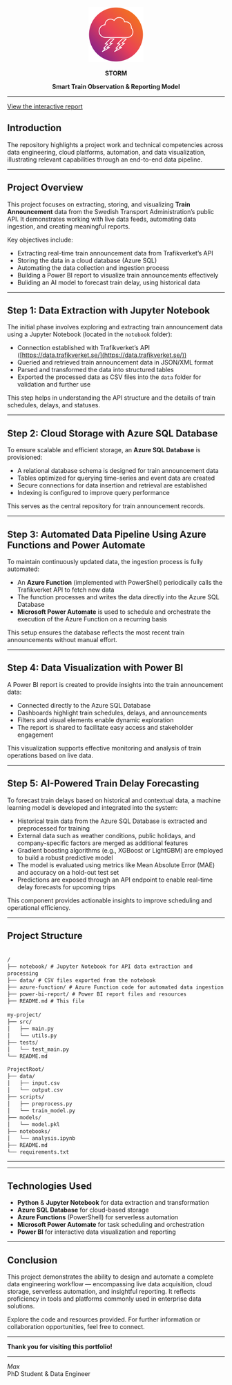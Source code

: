 <p align="center"><img src = "material/thunder_.png"> </p>
<p align="center"><strong>STORM</strong></p>
<p align="center"><strong>Smart Train Observation & Reporting Model</strong></p>

---


[View the interactive report](https://app.powerbi.com/reportEmbed?reportId=48a3bf00-09a3-4843-83c2-d6381d5168a4&autoAuth=true&ctid=a1795b64-dabd-4758-b988-b309292316cf)



## Introduction

  
The repository highlights a project work and technical competencies across data engineering, cloud platforms, automation, and data visualization, illustrating relevant capabilities through an end-to-end data pipeline.  




---
## Project Overview

This project focuses on extracting, storing, and visualizing **Train Announcement** data from the Swedish Transport Administration’s public API. It demonstrates working with live data feeds, automating data ingestion, and creating meaningful reports.

Key objectives include:

- Extracting real-time train announcement data from Trafikverket’s API  
- Storing the data in a cloud database (Azure SQL)  
- Automating the data collection and ingestion process  
- Building a Power BI report to visualize train announcements effectively
- Buliding an AI model to forecast train delay, using historical data    

---

## Step 1: Data Extraction with Jupyter Notebook

The initial phase involves exploring and extracting train announcement data using a Jupyter Notebook (located in the `notebook` folder):

- Connection established with Trafikverket’s API ([https://data.trafikverket.se/](https://data.trafikverket.se/))  
- Queried and retrieved train announcement data in JSON/XML format  
- Parsed and transformed the data into structured tables  
- Exported the processed data as CSV files into the `data` folder for validation and further use  

This step helps in understanding the API structure and the details of train schedules, delays, and statuses.

---

## Step 2: Cloud Storage with Azure SQL Database

To ensure scalable and efficient storage, an **Azure SQL Database** is provisioned:

- A relational database schema is designed for train announcement data  
- Tables optimized for querying time-series and event data are created  
- Secure connections for data insertion and retrieval are established  
- Indexing is configured to improve query performance  

This serves as the central repository for train announcement records.

---

## Step 3: Automated Data Pipeline Using Azure Functions and Power Automate

To maintain continuously updated data, the ingestion process is fully automated:

- An **Azure Function** (implemented with PowerShell) periodically calls the Trafikverket API to fetch new data  
- The function processes and writes the data directly into the Azure SQL Database  
- **Microsoft Power Automate** is used to schedule and orchestrate the execution of the Azure Function on a recurring basis  

This setup ensures the database reflects the most recent train announcements without manual effort.

---

## Step 4: Data Visualization with Power BI

A Power BI report is created to provide insights into the train announcement data:

- Connected directly to the Azure SQL Database  
- Dashboards highlight train schedules, delays, and announcements  
- Filters and visual elements enable dynamic exploration  
- The report is shared to facilitate easy access and stakeholder engagement  

This visualization supports effective monitoring and analysis of train operations based on live data.

---

## Step 5: AI-Powered Train Delay Forecasting  

To forecast train delays based on historical and contextual data, a machine learning model is developed and integrated into the system:

- Historical train data from the Azure SQL Database is extracted and preprocessed for training  
- External data such as weather conditions, public holidays, and company-specific factors are merged as additional features  
- Gradient boosting algorithms (e.g., XGBoost or LightGBM) are employed to build a robust predictive model  
- The model is evaluated using metrics like Mean Absolute Error (MAE) and accuracy on a hold-out test set  
- Predictions are exposed through an API endpoint to enable real-time delay forecasts for upcoming trips  

This component provides actionable insights to improve scheduling and operational efficiency.


---  
## Project Structure


   
```

/
├── notebook/ # Jupyter Notebook for API data extraction and processing  
├── data/ # CSV files exported from the notebook  
├── azure-function/ # Azure Function code for automated data ingestion  
├── power-bi-report/ # Power BI report files and resources  
├── README.md # This file  

my-project/  
├── src/  
│   ├── main.py  
│   └── utils.py  
├── tests/  
│   └── test_main.py  
└── README.md  

```





```
ProjectRoot/
├── data/
│   ├── input.csv
│   └── output.csv
├── scripts/
│   ├── preprocess.py
│   └── train_model.py
├── models/
│   └── model.pkl
├── notebooks/
│   └── analysis.ipynb
├── README.md
└── requirements.txt
```

---

---

## Technologies Used

- **Python** & **Jupyter Notebook** for data extraction and transformation  
- **Azure SQL Database** for cloud-based storage  
- **Azure Functions** (PowerShell) for serverless automation  
- **Microsoft Power Automate** for task scheduling and orchestration  
- **Power BI** for interactive data visualization and reporting  

---

## Conclusion

This project demonstrates the ability to design and automate a complete data engineering workflow — encompassing live data acquisition, cloud storage, serverless automation, and insightful reporting. It reflects proficiency in tools and platforms commonly used in enterprise data solutions.

Explore the code and resources provided. For further information or collaboration opportunities, feel free to connect.

---

**Thank you for visiting this portfolio!**

---

*Max*  
PhD Student & Data Engineer
